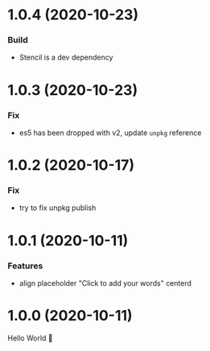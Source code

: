 # 1.0.4 (2020-10-23)

### Build

- Stencil is a dev dependency

# 1.0.3 (2020-10-23)

### Fix

- es5 has been dropped with v2, update `unpkg` reference

# 1.0.2 (2020-10-17)

### Fix

- try to fix unpkg publish

# 1.0.1 (2020-10-11)

### Features

- align placeholder "Click to add your words" centerd

# 1.0.0 (2020-10-11)

Hello World 👋
